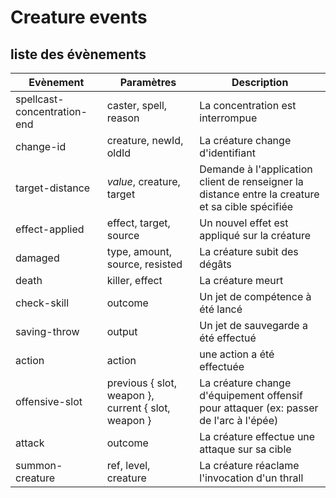 # Creature events

## liste des évènements

 Evènement                       | Paramètres                                          | Description
---------------------------------|-----------------------------------------------------|----------------------------------
 spellcast-concentration-end     | caster, spell, reason                               | La concentration est interrompue 
 change-id                       | creature, newId, oldId                              | La créature change d'identifiant 
 target-distance                 | _value_, creature, target                           | Demande à l'application client de renseigner la distance entre la creature et sa cible spécifiée 
 effect-applied                  | effect, target, source                              | Un nouvel effet est appliqué sur la créature
 damaged                         | type, amount, source, resisted                      | La créature subit des dégâts
 death                           | killer, effect                                      | La créature meurt
 check-skill                     | outcome                                             | Un jet de compétence à été lancé
 saving-throw                    | output                                              | Un jet de sauvegarde a été effectué
 action                          | action                                              | une action a été effectuée
 offensive-slot                  | previous { slot, weapon }, current { slot, weapon } | La créature change d'équipement offensif pour attaquer (ex: passer de l'arc à l'épée)
 attack                          | outcome                                             | La créature effectue une attaque sur sa cible
 summon-creature                 | ref, level, creature                                | La créature réaclame l'invocation d'un thrall

